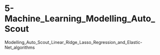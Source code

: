 # 5-Machine_Learning_Modelling_Auto_Scout
Modelling_Auto_Scout_Linear_Ridge_Lasso_Regression_and_Elastic-Net_algorithms
